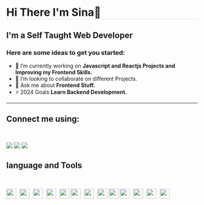 <h1 style='border-bottom:1px solid hsla(210,18%,87%,1)'>Hi There I'm Sina👋</h1>

<h2>I'm a Self Taught Web Developer</h2>

<h3>Here are some ideas to get you started:</h3>

- 🔭 I’m currently working on **Javascript and Reactjs Projects and Improving my Frontend Skills.**
- 👯 I’m looking to collaborate on different Projects.
- 💬 Ask me about **Frontend Stuff.**
- ⚡ 2024 Goals **Learn Backend Development.**

<hr/>

## Connect me using:

<br/>

<a href='https://www.linkedin.com/in/sina-ghadimi
'><img src='https://img.shields.io/badge/linkedin-%230077B5.svg?style=for-the-badge&logo=linkedin&logoColor=white'/></a>
<a href='https://twitter.com/realsinaghadimi'><img src='https://img.shields.io/badge/Twitter-%231DA1F2.svg?style=for-the-badge&logo=Twitter&logoColor=white'/></a>
<a href='https://www.xing.com/profile/sinaghadimi
'><img src='https://img.shields.io/badge/xing-%23006567.svg?style=for-the-badge&logo=xing&logoColor=white'/></a>

## language and Tools

<br/>

<a href='#'><img src="https://cdn.jsdelivr.net/gh/devicons/devicon/icons/vscode/vscode-original.svg" style='width:26px; margin-right:5px;' /></a>
<a><img src="https://cdn.jsdelivr.net/gh/devicons/devicon/icons/html5/html5-original.svg" style='width:26px; margin-right:5px;' /></a>
<a><img src="https://cdn.jsdelivr.net/gh/devicons/devicon/icons/css3/css3-original.svg" style='width:26px; margin-right:5px;'/></a>
<a><img src="https://cdn.jsdelivr.net/gh/devicons/devicon/icons/sass/sass-original.svg" style='width:26px; margin-right:5px;' /></a>
<a><img src="https://cdn.jsdelivr.net/gh/devicons/devicon/icons/javascript/javascript-original.svg" style='width:26px;'/></a>
<a><img src="https://cdn.jsdelivr.net/gh/devicons/devicon/icons/react/react-original.svg" style='width:26px; margin-right:5px;'/></a>
<a><img src="https://cdn.jsdelivr.net/gh/devicons/devicon/icons/redux/redux-original.svg" style='width:26px; margin-right:5px;'/></a>
<a><img src="https://cdn.jsdelivr.net/gh/devicons/devicon/icons/python/python-original.svg" style='width:26px;' /></a>
<a><img src="https://cdn.jsdelivr.net/gh/devicons/devicon/icons/fastapi/fastapi-original.svg" style='width:26px;' /></a>
<a><img src="https://cdn.jsdelivr.net/gh/devicons/devicon/icons/git/git-original.svg" style='width:26px; margin-right:5px;' /></a>
<a><img src="https://cdn.jsdelivr.net/gh/devicons/devicon/icons/linux/linux-original.svg" style='width:26px; margin-right:5px;' /></a>
<a><img src="https://cdn.jsdelivr.net/gh/devicons/devicon/icons/figma/figma-original.svg" style='width:26px; margin-right:5px;'/></a>
<a><img src="https://cdn.jsdelivr.net/gh/devicons/devicon/icons/photoshop/photoshop-plain.svg" style='width:26px;' /></a>
